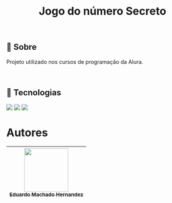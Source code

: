 <h1 align = "center">Jogo do número Secreto</h1><br>

<h2>🔖 Sobre</h2>
<p>Projeto utilizado nos cursos de programação da Alura.</p><br>

## 🚀 Tecnologias

<div>
  <img src = "https://img.icons8.com/?size=100&id=12239&format=png&color=000000">
  <img src = "https://img.icons8.com/?size=100&id=11935&format=png&color=000000">
  <img src = "https://img.icons8.com/?size=100&id=108784&format=png&color=000000"
</div>


# Autores

| [<img loading="lazy" src="https://avatars.githubusercontent.com/u/196814475?s=400&u=196f409b6cb41b8e24896eed9f7ec46728961336&v=4" width=115><br><sub>Eduardo Machado Hernandez</sub>](https://github.com/EduardoHernandez309B) | 
| :---: | 


